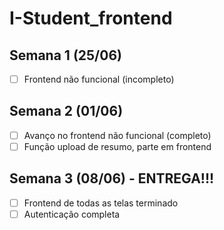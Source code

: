 # I-Student_frontend <br/>

## Semana 1 (25/06)
- [ ] Frontend não funcional (incompleto) <br/>

## Semana 2 (01/06)
- [ ] Avanço no frontend não funcional (completo)
- [ ] Função upload de resumo, parte em frontend <br/>

## Semana 3 (08/06) - ENTREGA!!!
- [ ] Frontend de todas as telas terminado 
- [ ] Autenticação completa
